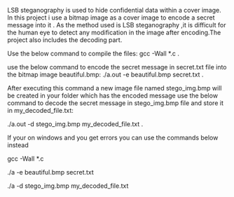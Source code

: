 LSB steganography is used to hide confidential data within a cover image. In this project i use a bitmap image as a cover image to encode a secret message into it . As the method used is LSB steganography ,it is difficult for the human eye to detect any modification in the image after encoding.The project also includes the decoding part.

Use the below command to compile the files:
gcc -Wall *.c  .

use the below command to encode the secret message in secret.txt file into the bitmap image beautiful.bmp:
./a.out -e beautiful.bmp secret.txt  .

After executing this command a new image file named stego_img.bmp will be created in your folder which has the encoded message
use the below command to decode the secret message in stego_img.bmp file and store it in my_decoded_file.txt:

./a.out -d stego_img.bmp my_decoded_file.txt  .

If your on windows and you get errors you can use the commands below instead

gcc -Wall *.c 

./a -e beautiful.bmp secret.txt 

./a -d stego_img.bmp my_decoded_file.txt
